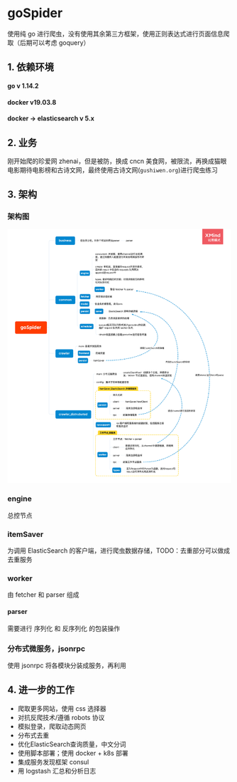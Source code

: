 # goSpider
使用纯 go 进行爬虫，没有使用其余第三方框架，使用正则表达式进行页面信息爬取（后期可以考虑 goquery）
## 1. 依赖环境
#### go v 1.14.2
#### docker v19.03.8
#### docker -> elasticsearch v 5.x

## 2. 业务

刚开始爬的珍爱网 zhenai，但是被防，换成 cncn 美食网，被限流，再换成猫眼电影期待电影榜和古诗文网，最终使用古诗文网(`gushiwen.org`)进行爬虫练习

## 3. 架构

### 架构图

![goSpider](./goSpider.png)

### engine
总控节点

### itemSaver
为调用 ElasticSearch 的客户端，进行爬虫数据存储，TODO：去重部分可以做成去重服务

### worker
由 fetcher 和 parser 组成
#### parser
需要进行 序列化 和 反序列化 的包装操作

### 分布式微服务，jsonrpc
使用 jsonrpc 将各模块分装成服务，再利用


## 4. 进一步的工作
- 爬取更多网站，使用 css 选择器
- 对抗反爬技术/遵循 robots 协议
- 模拟登录，爬取动态网页
- 分布式去重
- 优化ElasticSearch查询质量，中文分词
- 使用脚本部署；使用 docker + k8s 部署
- 集成服务发现框架 consul
- 用 logstash 汇总和分析日志

